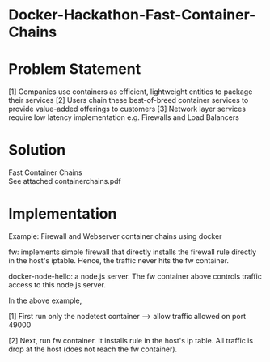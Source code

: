 Docker-Hackathon-Fast-Container-Chains
======================================
Problem Statement
=================

[1]  Companies use containers as efficient, lightweight entities to package their services
[2] Users chain these best-of-breed container services to provide value-added offerings to customers
[3] Network layer services require low latency implementation
e.g. Firewalls and Load Balancers

Solution
========
Fast Container Chains  
See attached containerchains.pdf

Implementation
==============

Example:  Firewall and Webserver container chains using docker

fw: implements simple firewall that directly installs the firewall rule directly in the host's iptable. Hence, the traffic never hits the fw container.

docker-node-hello: a node.js server. The fw container above controls traffic access to this node.js server.

In the above example, 

[1] First run only the nodetest container --> allow traffic allowed on port 49000

[2] Next, run fw container. It installs rule in the host's ip table. All traffic is drop at the host (does not reach the fw container).
